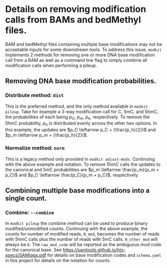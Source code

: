 # Details on removing modification calls from BAMs and bedMethyl files.


BAM and bedMethyl files containing multiple base modifications may not be 
acceptable inputs for some downstream tools. To address this issue, 
`modkit` implements 2 methods for removing one or more DNA base 
modification call from a BAM as well as a command line flag to simply
combine all modification calls when performing a pileup.


## Removing DNA base modification probabilities.

### Distribute method: `dist`

This is the preferred method, and the only method available in `modkit pileup`.
Take for example a 3-way modification call for C, 5mC, and 5hmC, the 
probabilities of each being $`p_{C}`$, $`p_{m}`$, $`p_{h}`$, respectively. 
To remove the 5hmC probability, $`p_{h}`$ is distributed evenly across the
other two options. In this example, the updates are
$`p_C \leftarrow p_C + (\frac{p_h}{2})`$ and
$`p_m \leftarrow p_m + (\frac{p_h}{2})`$.

### Normalize method: `norm`

This is a legacy method only provided in `modkit adjust-mods`. Continuing with
the above example and notation. To remove 5hmC calls the updates to the
canonical and 5mC probabilities are $`p_m \leftarrow \frac{p_m}{p_m + p_C}`$ 
and $`p_C \leftarrow \frac{p_C}{p_m + p_C}`$, respectively.


## Combining multiple base modifications into a single count.

### Combine: `--combine`

In `modkit pileup` the combine method can be used to produce binary
modified/unmodified counts. Continuing with the above example, the counts for
number of modified reads, `N_mod`, becomes the number of reads with 5hmC calls
plus the number of reads with 5mC calls. `N_other_mod` will always be `0`. The
`raw_mod_code` will be reported as the ambiguous mod code for the canonical 
base. See https://samtools.github.io/hts-specs/SAMtags.pdf for details on base
modification codes and `schema.yaml` in this project for details on the
notation for counts.

